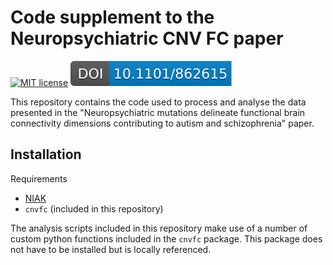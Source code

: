 # Code supplement to the Neuropsychiatric CNV FC paper
[![MIT license](https://img.shields.io/badge/License-MIT-blue.svg)](https://lbesson.mit-license.org/)
[![DOI](https://github.com/surchs/Neuropsychiatric_CNV_code_supplement/blob/master/cnv_paper_badge.svg
)](https://doi.org/10.1101/862615)

This repository contains the code used to process and analyse the data presented in the "Neuropsychiatric mutations delineate functional brain connectivity dimensions contributing to autism and schizophrenia" paper. 

## Installation
Requirements
- [NIAK](http://niak.simexp-lab.org/build/html/index.html)
- `cnvfc` (included in this repository)

The analysis scripts included in this repository make use of a number of custom python functions included in the `cnvfc` package. This package does not have to be installed but is locally referenced.
